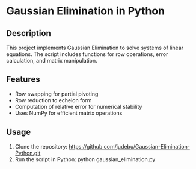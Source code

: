 # Gaussian Elimination in Python

## Description
This project implements Gaussian Elimination to solve systems of linear equations. The script includes functions for row operations, error calculation, and matrix manipulation.

## Features
- Row swapping for partial pivoting
- Row reduction to echelon form
- Computation of relative error for numerical stability
- Uses NumPy for efficient matrix operations

## Usage
1. Clone the repository: https://github.com/judebu/Gaussian-Elimination-Python.git
2. Run the script in Python: python gaussian_elimination.py
